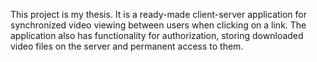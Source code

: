 This project is my thesis. 
It is a ready-made client-server application for synchronized video viewing between users when clicking on a link. 
The application also has functionality for authorization, storing downloaded video files on the server and permanent access to them.
